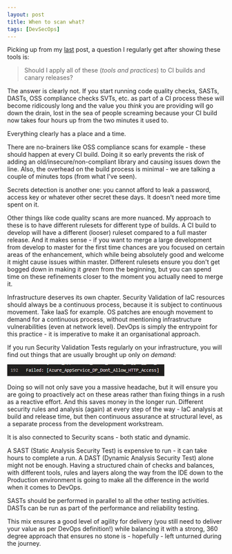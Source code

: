 ```yaml
---
layout: post
title: When to scan what?
tags: [DevSecOps]
---
```

Picking up from my [last](https://mattvsts.github.io/2019/09/30/integrate-fortify-in-azure-devops/) post, a question I regularly get after showing these tools is:

> Should I apply all of these (_tools and practices_) to CI builds and canary releases?

The answer is clearly not. If you start running code quality checks, SASTs, DASTs, OSS compliance checks SVTs, etc. as part of a CI process these will become ridicously long and the value you *think* you are providing will go down the drain, lost in the sea of people screaming because your CI build now takes four hours up from the two minutes it used to.

Everything clearly has a place and a time.

There are no-brainers like OSS compliance scans for example - these should happen at every CI build. Doing it so early prevents the risk of adding an old/insecure/non-compliant library and causing issues down the line. Also, the overhead on the build process is minimal - we are talking a couple of minutes tops (from what I've seen).

Secrets detection is another one: you cannot afford to leak a password, access key or whatever other secret these days. It doesn't need more time spent on it.

Other things like code quality scans are more nuanced. My approach to these is to have different rulesets for different type of builds. A CI build to develop will have a different (looser) ruleset compared to a full master release. And it makes sense - if you want to merge a large development from develop to master for the first time chances are you focused on certain areas of the enhancement, which while being absolutely good and welcome it might cause issues within master. Different rulesets ensure you don't get bogged down in making it _green_ from the beginning, but you can spend time on these refinements closer to the moment you actually need to merge it. 

Infrastructure deserves its own chapter. Security Validation of IaC resources should always be a continuous process, because it is subject to continuous movement. Take IaaS for example. OS patches are enough movement to demand for a continuous process, without mentioning infrastructure vulnerabilities (even at network level). DevOps is simply the entrypoint for this practice - it is imperative to make it an organisational approach.

If you run Security Validation Tests regularly on your infrastructure, you will find out things that are usually brought up only _on demand_:

![](/images/posts/2019-10-10-17-50-08.png)

Doing so will not only save you a massive headache, but it will ensure you are going to proactively act on these areas rather than fixing things in a rush as a reactive effort. And this saves money in the longer run. Different security rules and analysis (again) at every step of the way - IaC analysis at build and release time, but then continuous assurance at structural level, as a separate process from the development workstream.

It is also connected to Security scans - both static and dynamic.

A SAST (Static Analysis Security Test) is expensive to run - it can take hours to complete a run. A DAST (Dynamic Analysis Security Test) alone might not be enough. Having a structured chain of checks and balances, with different tools, rules and layers along the way from the IDE down to the Production environment is going to make all the difference in the world when it comes to DevOps. 

SASTs should be performed in parallel to all the other testing activities. 
DASTs can be run as part of the performance and reliability testing. 

This mix ensures a good level of agility for delivery (you still need to deliver your value as per DevOps definition!) while balancing it with a strong, 360 degree approach that ensures no stone is - hopefully - left unturned during the journey.